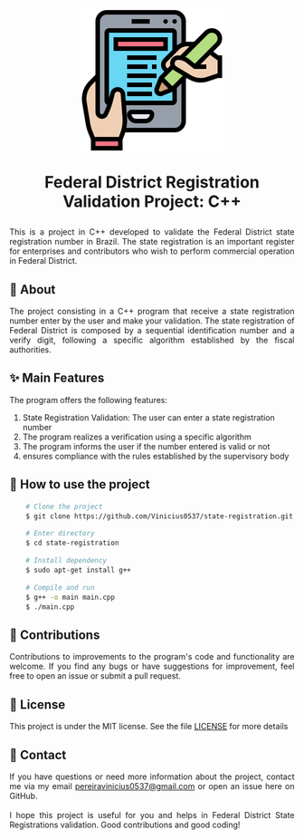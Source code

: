 <h1 align="center">
	<img src="./logo.png"/>
	<p>Federal District Registration 
	Validation Project: C++</p>
</h1>

<div align="justify">
	This is a project in C++ developed to validate the Federal District state 
	registration number in Brazil. The state registration is an important 
	register for enterprises and contributors who wish to perform 
	commercial operation in Federal District.
</div>

<h2>📕 About</h2>

<div align="justify">
	The project consisting in a C++ program that receive a state registration 
	number enter by the user and make your validation. The state registration 
	of Federal District is composed by a sequential identification number and 
	a verify digit, following a specific algorithm established by the fiscal 
	authorities.
</div>

<h2>✨ Main Features</h2>

The program offers the following features:

1. State Registration Validation: The user can enter a state registration number
2. The program realizes a verification using a specific algorithm
3. The program informs the user if the number entered is valid or not
4. ensures compliance with the rules established by the supervisory body

<h2>🚀 How to use the project</h2>

```bash
	# Clone the project
	$ git clone https://github.com/Vinicius0537/state-registration.git	
```

```bash
	# Enter directory
	$ cd state-registration
```

```bash
	# Install dependency
	$ sudo apt-get install g++	
```

```bash
	# Compile and run
	$ g++ -o main main.cpp	
	$ ./main.cpp
```

<h2>🤝 Contributions</h2>

<div align="justify">
	Contributions to improvements to the program's code and functionality are 
	welcome. If you find any bugs or have suggestions for improvement, feel 
	free to open an issue or submit a pull request.
</div>

<h2>🧾 License</h2>
	
This project is under the MIT license. See the file [LICENSE](./LICENSE) 
for more details

<h2>📧 Contact</h2>

<div align="justify">
	If you have questions or need more information about the project, contact me 
	via my email <a href="mailto:pereiravinicius0537@gmail.com">
	pereiravinicius0537@gmail.com</a> or open an issue here 
	on GitHub.
</div>

</br>

<div align="justify">
	I hope this project is useful for you and helps in Federal District State 
	Registrations validation. Good contributions and good coding!
</div>

